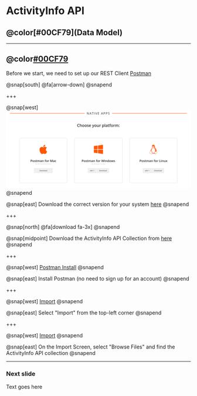 # ActivityInfo API
## @color[#00CF79](Data Model)

---

## @color[#00CF79](Set-up)

Before we start, we need to set up our REST Client [Postman](https://www.getpostman.com/)

@snap[south]
@fa[arrow-down]
@snapend

+++

@snap[west]
![Postman Apps](activityinfo/api/data-model/img/postman-apps.png)
@snapend

@snap[east]
Download the correct version for your system [here]("https://www.getpostman.com/apps")
@snapend

+++

@snap[north]
@fa[download fa-3x]
@snapend

@snap[midpoint]
Download the ActivityInfo API Collection from [here](https://github.com/jamiewhths/talks/activityinfo/api/data-model/resources/collections.api)
@snapend

+++ 

@snap[west]
[Postman Install](activityinfo/api/data-model/img/postman-installed.png)
@snapend

@snap[east]
Install Postman (no need to sign up for an account)
@snapend
 
+++

@snap[west]
[Import](activityinfo/api/data-model/img/postman-import-button.png)
@snapend

@snap[east]
Select "Import" from the top-left corner
@snapend

+++

@snap[west]
[Import](activityinfo/api/data-model/img/postman-import-screen.png)
@snapend

@snap[east]
On the Import Screen, select "Browse Files" and find the ActivityInfo API collection
@snapend

---

### Next slide

Text goes here
